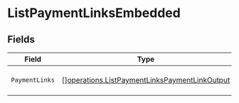 # ListPaymentLinksEmbedded


## Fields

| Field                                                                                                          | Type                                                                                                           | Required                                                                                                       | Description                                                                                                    |
| -------------------------------------------------------------------------------------------------------------- | -------------------------------------------------------------------------------------------------------------- | -------------------------------------------------------------------------------------------------------------- | -------------------------------------------------------------------------------------------------------------- |
| `PaymentLinks`                                                                                                 | [][operations.ListPaymentLinksPaymentLinkOutput](../../models/operations/listpaymentlinkspaymentlinkoutput.md) | :heavy_minus_sign:                                                                                             | An array of payment link objects.                                                                              |